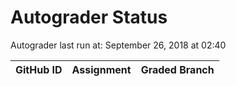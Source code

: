 # Autograder Status
Autograder last run at: September 26, 2018 at 02:40

| GitHub ID | Assignment | Graded Branch |
|-----------|------------|---------------|
